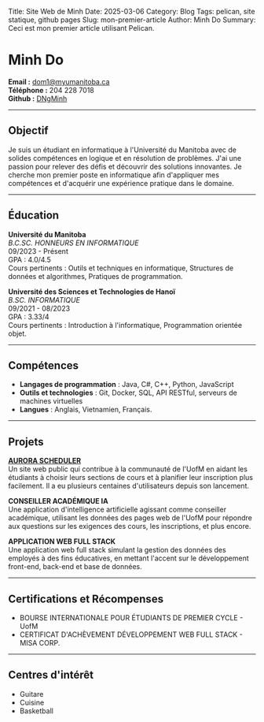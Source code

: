 Title: Site Web de Minh
Date: 2025-03-06
Category: Blog
Tags: pelican, site statique, github pages
Slug: mon-premier-article
Author: Minh Do
Summary: Ceci est mon premier article utilisant Pelican.


# Minh Do

**Email :** dom1@myumanitoba.ca  
**Téléphone :** 204 228 7018  
**Github :** [DNgMinh](https://github.com/DNgMinh)    

---

## Objectif
Je suis un étudiant en informatique à l'Université du Manitoba avec de solides compétences en logique et en résolution de problèmes. J'ai une passion pour relever des défis et découvrir des solutions innovantes. Je cherche mon premier poste en informatique afin d'appliquer mes compétences et d'acquérir une expérience pratique dans le domaine.      

---

## Éducation

**Université du Manitoba**  
_B.C.SC. HONNEURS EN INFORMATIQUE_   
09/2023 - Présent  
GPA : 4.0/4.5  
Cours pertinents : Outils et techniques en informatique, Structures de données et algorithmes, Pratiques de programmation.  

**Université des Sciences et Technologies de Hanoï**  
_B.SC. INFORMATIQUE_     
09/2021 - 08/2023  
GPA : 3.33/4  
Cours pertinents : Introduction à l'informatique, Programmation orientée objet.

---

## Compétences

- **Langages de programmation** : Java, C#, C++, Python, JavaScript
- **Outils et technologies** : Git, Docker, SQL, API RESTful, serveurs de machines virtuelles
- **Langues** : Anglais, Vietnamien, Français.  

---

## Projets

[**AURORA SCHEDULER**](https://github.com/DNgMinh/Aurora_project)   
Un site web public qui contribue à la communauté de l'UofM en aidant les étudiants à choisir leurs sections de cours et à planifier leur inscription plus facilement. Il a eu plusieurs centaines d'utilisateurs depuis son lancement.

**CONSEILLER ACADÉMIQUE IA**  
Une application d'intelligence artificielle agissant comme conseiller académique, utilisant les données des pages web de l'UofM pour répondre aux questions sur les exigences des cours, les inscriptions, et plus encore.  

**APPLICATION WEB FULL STACK**  
Une application web full stack simulant la gestion des données des employés à des fins éducatives, en mettant l'accent sur le développement front-end, back-end et base de données.    

---        

## Certifications et Récompenses

- BOURSE INTERNATIONALE POUR ÉTUDIANTS DE PREMIER CYCLE - UofM
- CERTIFICAT D'ACHÈVEMENT DÉVELOPPEMENT WEB FULL STACK - MISA CORP.   

---

## Centres d'intérêt

- Guitare
- Cuisine
- Basketball

